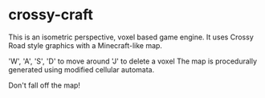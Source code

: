 # crossy-craft

This is an isometric perspective, voxel based game engine. It uses Crossy Road style graphics with a Minecraft-like map.

'W', 'A', 'S', 'D' to move around
'J' to delete a voxel
The map is procedurally generated using modified cellular automata.

Don't fall off the map!
